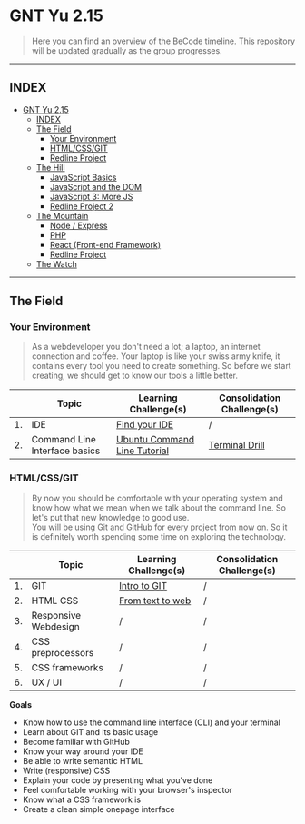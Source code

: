 # GNT Yu 2.15

> Here you can find an overview of the BeCode timeline. This repository will be updated gradually as the group progresses. 

---

## INDEX

- [GNT Yu 2.15](#gnt-yu-215)
  - [INDEX](#index)
  - [The Field](#the-field)
    - [Your Environment](#your-environment)
    - [HTML/CSS/GIT](#htmlcssgit)
    - [Redline Project](#redline-project)
  - [The Hill](#the-hill)
    - [JavaScript Basics](#javascript-basics)
    - [JavaScript and the DOM](#javascript-and-the-dom)
    - [JavaScript 3: More JS](#javascript-3-more-js)
    - [Redline Project 2](#redline-project-2)
  - [The Mountain](#the-mountain)
    - [Node / Express](#node--express)
    - [PHP](#php)
    - [React (Front-end Framework)](#react-front-end-framework)
    - [Redline Project](#redline-project-1)
  - [The Watch](./watch.md)

---


## The Field

### Your Environment

> As a webdeveloper you don't need a lot; a laptop, an internet connection and coffee.
> Your laptop is like your swiss army knife, it contains every tool you need to create something.
> So before we start creating, we should get to know our tools a little better.

|      | Topic          | Learning Challenge(s)                    | Consolidation Challenge(s)    |
| ---- | -------------- | ---------------------------------------- | ----------------------------- | 
| 1.   | IDE            | [Find your IDE](./1.The-Field/1.Environment/Find-Your-IDE.md)| / |
| 2.   | Command Line Interface basics | [Ubuntu Command Line Tutorial](https://tutorials.ubuntu.com/tutorial/command-line-for-beginners) | [Terminal Drill](./1.The-Field/1.Environment/Terminal-Drill/README.adoc) |

### HTML/CSS/GIT

> By now you should be comfortable with your operating system and know how what we mean when we talk about the command line. So let's put that new knowledge to good use.  
> You will be using Git and GitHub for every project from now on. So it is definitely worth spending some time on exploring the technology.

|      | Topic          | Learning Challenge(s)                    | Consolidation Challenge(s)                             |
| ---- | -------------- | ---------------------------------------- | ------------------------------------------------------ | 
| 1.   | GIT            | [Intro to GIT](/1.The-Field/2.Git/README.md) |   /    |
| 2.   | HTML CSS       | [From text to web](/1.The-Field/3.HTML-CSS/1.Basics/1.Text-to-HTML.md) |/  |
| 3.   | Responsive Webdesign  | / | /  | 
| 4.   | CSS preprocessors| / | / | 
| 5.   | CSS frameworks| / | / | 
| 6.   | UX / UI| / | / | 


**Goals**

- Know how to use the command line interface (CLI) and your terminal
- Learn about GIT and its basic usage
- Become familiar with GitHub
- Know your way around your IDE
- Be able to write semantic HTML
- Write (responsive) CSS
- Explain your code by presenting what you've done
- Feel comfortable working with your browser's inspector
- Know what a CSS framework is
- Create a clean simple onepage interface